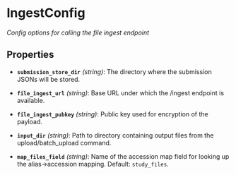 # IngestConfig


*Config options for calling the file ingest endpoint*


## Properties


- **`submission_store_dir`** *(string)*: The directory where the submission JSONs will be stored.

- **`file_ingest_url`** *(string)*: Base URL under which the /ingest endpoint is available.

- **`file_ingest_pubkey`** *(string)*: Public key used for encryption of the payload.

- **`input_dir`** *(string)*: Path to directory containing output files from the upload/batch_upload command.

- **`map_files_field`** *(string)*: Name of the accession map field for looking up the alias->accession mapping. Default: `study_files`.
